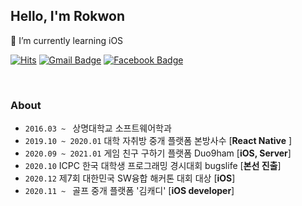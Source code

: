 ## Hello, I'm Rokwon
🌱 I’m currently learning iOS

[![Hits](https://hits.seeyoufarm.com/api/count/incr/badge.svg?url=https%3A%2F%2Fgithub.com%2FRokwonK&count_bg=%23D9DDD7&title_bg=%233CDD04&icon=&icon_color=%23E7E7E7&title=Visit&edge_flat=false)](https://hits.seeyoufarm.com)
[![Gmail Badge](https://img.shields.io/badge/Gmail-d14836?style=flat-square&logo=Gmail&logoColor=white&link=mailto:rokwon79@gmail.com)](mailto:rokwon79@gmail.com)
[![Facebook Badge](https://img.shields.io/badge/facebook-1877f2?style=flat-square&logo=facebook&logoColor=white&link=https://www.facebook.com/profile.php?id=100006676302174)](https://www.facebook.com/profile.php?id=100006676302174)

<br>

### About
- `2016.03 ~ ` 상명대학교 소프트웨어학과 
- `2019.10 ~ 2020.01` 대학 자취방 중개 플랫폼 본방사수 [**React Native** ]
- `2020.09 ~ 2021.01` 게임 친구 구하기 플랫폼 Duo9ham [**iOS, Server**] 
- `2020.10` ICPC 한국 대학생 프로그래밍 경시대회 bugslife [**본선 진출**] 
- `2020.12` 제7회 대한민국 SW융합 해커톤 대회 대상 [**iOS**] 
- `2020.11 ~ ` 골프 중개 플랫폼 '김캐디' [**iOS developer**] 

<br>

